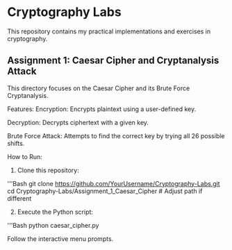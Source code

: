 # Cryptography Labs

This repository contains my practical implementations and exercises in cryptography.
## Assignment 1: Caesar Cipher and Cryptanalysis Attack

This directory focuses on the Caesar Cipher and its Brute Force Cryptanalysis.

Features:
Encryption: Encrypts plaintext using a user-defined key.

Decryption: Decrypts ciphertext with a given key.

Brute Force Attack: Attempts to find the correct key by trying all 26 possible shifts.

How to Run:
1. Clone this repository:

'''Bash
git clone https://github.com/YourUsername/Cryptography-Labs.git
cd Cryptography-Labs/Assignment_1_Caesar_Cipher # Adjust path if different

2. Execute the Python script:

'''Bash
python caesar_cipher.py

Follow the interactive menu prompts.
